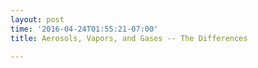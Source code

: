 ```yaml
---
layout: post
time: '2016-04-24T01:55:21-07:00'
title: Aerosols, Vapors, and Gases -- The Differences

---
```







